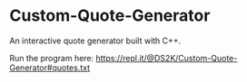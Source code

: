 # Custom-Quote-Generator
An interactive quote generator built with C++.

Run the program here: https://repl.it/@DS2K/Custom-Quote-Generator#quotes.txt
